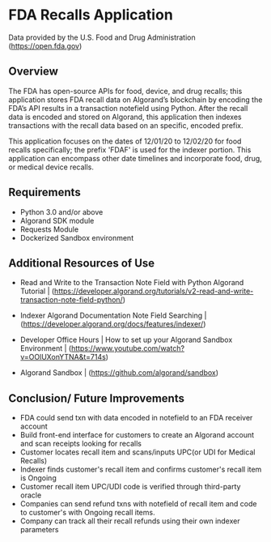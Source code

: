 # **FDA Recalls Application**
Data provided by the U.S. Food and Drug Administration (https://open.fda.gov)

## Overview

The FDA has open-source APIs for food, device, and drug recalls; this application stores FDA recall data on Algorand’s blockchain by encoding the FDA’s API results in a transaction notefield using Python. After the recall data is encoded and stored on Algorand, this application then indexes transactions with the recall data based on an specific, encoded prefix.

This application focuses on the dates of 12/01/20 to 12/02/20 for food recalls specifically; the prefix 'FDAF' is used for the indexer portion. This application can encompass other date timelines and incorporate food, drug, or medical device recalls. 


## Requirements

- Python 3.0 and/or above
- Algorand SDK module
- Requests Module
- Dockerized Sandbox environment

## Additional Resources of Use

- Read and Write to the Transaction Note Field with Python Algorand Tutorial | (https://developer.algorand.org/tutorials/v2-read-and-write-transaction-note-field-python/)

- Indexer Algorand Documentation Note Field Searching | (https://developer.algorand.org/docs/features/indexer/)

- Developer Office Hours | How to set up your Algorand Sandbox Environment | (https://www.youtube.com/watch?v=OOlUXonYTNA&t=714s) 

- Algorand Sandbox | 
  (https://github.com/algorand/sandbox)


## Conclusion/ Future Improvements

- FDA could send txn with data encoded in notefield to an FDA receiver account
- Build  front-end interface for customers to create an Algorand account and scan receipts looking for recalls
- Customer locates recall item and scans/inputs UPC(or UDI for Medical Recalls)
- Indexer finds customer's recall item and confirms customer's recall item is Ongoing
- Customer recall item UPC/UDI code is verified through third-party oracle 
- Companies can send refund txns with notefield of recall item and code to customer's with Ongoing recall items.
- Company can track all their recall refunds using their own indexer parameters


